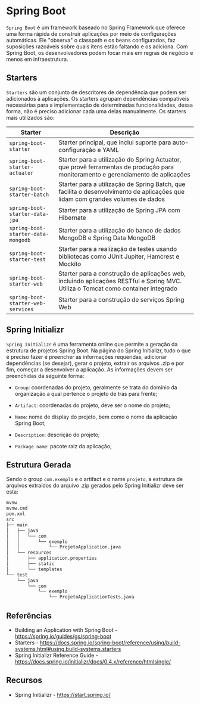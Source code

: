 # Spring Boot
`Spring Boot` é um framework baseado no Spring Framework que oferece uma forma rápida de construir aplicações por meio de configurações automáticas. Ele "observa" o classpath e os beans configurados, faz suposições razoáveis sobre quais itens estão faltando e os adiciona. Com Spring Boot, os desenvolvedores podem focar mais em regras de negócio e menos em infraestrutura.

## Starters
`Starters` são um conjunto de descritores de dependência que podem ser adicionados à aplicações. Os starters agrupam dependências compatíveis necessárias para a implementação de determinadas funcionalidades, dessa forma, não é preciso adicionar cada uma delas manualmente. Os starters mais utilizados são:

| Starter                            | Descrição                                                                                                                         |
|------------------------------------|-----------------------------------------------------------------------------------------------------------------------------------|
| `spring-boot-starter`              | Starter principal, que inclui suporte para auto-configuração e YAML                                                               |
| `spring-boot-starter-actuator`     | Starter para a utilização do Spring Actuator, que provê ferramentas de produção para monitoramento e gerenciamento de aplicações  |
| `spring-boot-starter-batch`        | Starter para a utilização de Spring Batch, que facilita o desenvolvimento de aplicações que lidam com grandes volumes de dados    |
| `spring-boot-starter-data-jpa`     | Starter para a utilização de Spring JPA com Hibernate                                                                             |
| `spring-boot-starter-data-mongodb` | Starter para a utilização do banco de dados MongoDB e Spring Data MongoDB                                                         |
| `spring-boot-starter-test`         | Starter para a realização de testes usando bibliotecas como JUnit Jupiter, Hamcrest e Mockito                                     |
| `spring-boot-starter-web`          | Starter para a construção de aplicações web, incluindo aplicações RESTful e Spring MVC. Utiliza o Tomcat como container integrado |
| `spring-boot-starter-web-services` | Starter para a construção de serviços Spring Web                                                                                  |

## Spring Initializr
`Spring Initializr` é uma ferramenta online que permite a geração da estrutura de projetos Spring Boot. Na página do Spring Initializr, tudo o que é preciso fazer é preencher as informações requeridas, adicionar dependências (se desejar), gerar o projeto, extrair os arquivos .zip e por fim, começar a desenvolver a aplicação. As informações devem ser preenchidas da seguinte forma:

- `Group`: coordenadas do projeto, geralmente se trata do domínio da organização a qual pertence o projeto de trás para frente;

- `Artifact`: coordenadas do projeto, deve ser o nome do projeto;

- `Name`: nome de display do projeto, bem como o nome da aplicação Spring Boot;

- `Description`: descrição do projeto;

- `Package name`: pacote raiz da aplicação;

## Estrutura Gerada
Sendo o group `com.exemplo` e o artifact e o name `projeto`, a estrutura de arquivos extraídos do arquivo .zip gerados pelo Spring Initializr deve ser esta:
```markdown
mvnw
mvnw.cmd
pom.xml
src
├── main
│   ├── java
│   │   └── com
│   │       └── exemplo
│   │           └── ProjetoApplication.java
│   └── resources
│       ├── application.properties
│       ├── static
│       └── templates
└── test
    └── java
        └── com
            └── exemplo
                └── ProjetoApplicationTests.java
```

## Referências
- Building an Application with Spring Boot - https://spring.io/guides/gs/spring-boot
- Starters - https://docs.spring.io/spring-boot/reference/using/build-systems.html#using.build-systems.starters
- Spring Initializr Reference Guide - https://docs.spring.io/initializr/docs/0.4.x/reference/htmlsingle/

## Recursos
- Spring Initializr - https://start.spring.io/